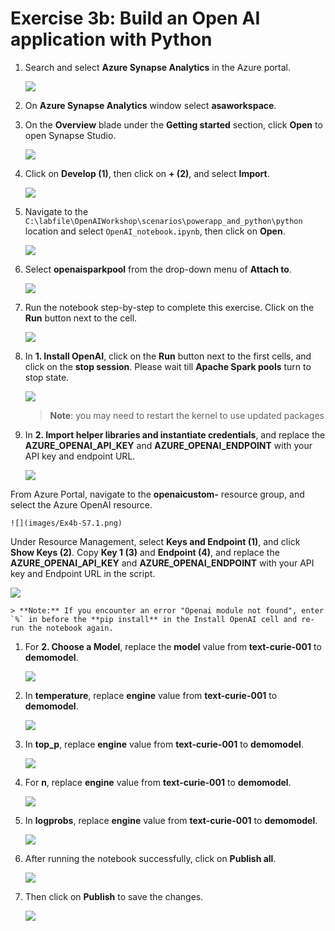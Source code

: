 # Exercise 3b: Build an Open AI application with Python

1. Search and select **Azure Synapse Analytics** in the Azure portal.

      ![](images/p2.png)

1. On **Azure Synapse Analytics** window select **asaworkspace<inject key="DeploymentID" enableCopy="false"/>**.   

1.  On the **Overview** blade under the **Getting started** section, click **Open** to open Synapse Studio.
     
    ![](images/open-workspace.png)
    
1. Click on **Develop (1)**, then click on **+ (2)**, and select **Import**.

    ![](images/import-note.png)

1. Navigate to the `C:\labfile\OpenAIWorkshop\scenarios\powerapp_and_python\python` location and select `OpenAI_notebook.ipynb`, then click on **Open**.

     ![](images/notebook.png)

1. Select **openaisparkpool** from the drop-down menu of **Attach to**.

    ![](images/openai-sparkpool.png)

1. Run the notebook step-by-step to complete this exercise. Click on the **Run** button next to the cell.

     ![](images/run.png)

1. In **1. Install OpenAI**, click on the **Run** button next to the first cells, and click on the **stop session**. Please wait till **Apache Spark pools** turn to stop state. 

     ![](images/run-python1.png)

      > **Note**: you may need to restart the kernel to use updated packages

1. In **2. Import helper libraries and instantiate credentials**, and replace the **AZURE_OPENAI_API_KEY** and **AZURE_OPENAI_ENDPOINT** with your API key and endpoint URL.

    ![](images/key-endpoint.png)
   
From Azure Portal, navigate to the **openaicustom-<inject key="openaimodulename" enableCopy="true"/>** resource group, and select the Azure OpenAI resource.

    ![](images/Ex4b-S7.1.png)

Under Resource Management, select **Keys and Endpoint (1)**, and click **Show Keys (2)**. Copy **Key 1 (3)** and **Endpoint (4)**, and replace the **AZURE_OPENAI_API_KEY** and **AZURE_OPENAI_ENDPOINT** with your API key and Endpoint URL in the script.

   ![](images/p22.png)
     
    > **Note:** If you encounter an error "Openai module not found", enter `%` in before the **pip install** in the Install OpenAI cell and re-run the notebook again.

1. For **2. Choose a Model**, replace the **model** value from **text-curie-001** to **demomodel**.

    ![](images/choosemodel.png)

1. In **temperature**, replace **engine** value from **text-curie-001** to **demomodel**.

     ![](images/temp.png)

1. In **top_p**, replace **engine** value from **text-curie-001** to **demomodel**.

     ![](images/top-p.png)

1. For **n**, replace **engine** value from **text-curie-001** to **demomodel**.

     ![](images/n.png)

1. In **logprobs**, replace **engine** value from **text-curie-001** to **demomodel**.

     ![](images/logprobs.png)

1. After running the notebook successfully, click on **Publish all**.

     ![](images/publish.png)

1. Then click on **Publish** to save the changes. 

    ![](images/publish-1.png)
